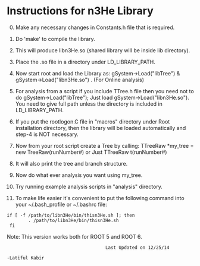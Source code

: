 Instructions for n3He Library
================================

0. Make any necessary changes in Constants.h file that is required.

1. Do 'make' to compile the library. 

2. This will produce  libn3He.so (shared library will be inside lib directory).

3. Place the .so file in a directory under LD_LIBRARY_PATH.

4. Now start root and load the Library as: gSystem->Load("libTree")  & gSystem->Load("libn3He.so")  . (For Online analysis)

5.  For analysis from a script if you include TTree.h file then you need not to do gSystem->Load("libTree"); Just load 
    gSystem->Load("libn3He.so").  You need to give full path unless the directory is included in LD_LIBRARY_PATH.

6. If you put the rootlogon.C file in "macros" directory under Root installation directory, then the library will be loaded automatically 
and step-4 is NOT necessary.

7. Now from your root script create a Tree by calling: TTreeRaw *my_tree = new TreeRaw(runNumber#) or Just TTreeRaw t(runNumber#)

8. It will also print the tree and branch structure.

9. Now do what ever analysis you want using my_tree.

10. Try running example analysis scripts in "analysis" directory.

11. To make life easier it's convenient to put the following command into your ~/.bash_profile or ~/.bashrc file:

 
```
if [ -f /path/to/libn3He/bin/thisn3He.sh ]; then 
        . /path/to/libn3He/bin/thisn3He.sh
 fi 
```

Note: This version works both for ROOT 5 and ROOT 6.

                                                                   

										 Last Updated on 12/25/14
                                                                                 -Latiful Kabir
